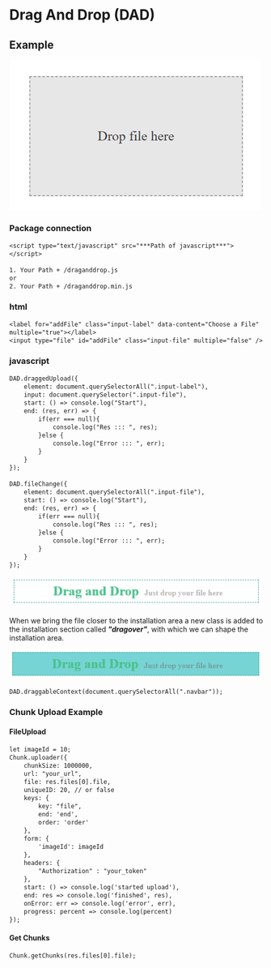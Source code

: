 # Drag And Drop (DAD)

## Example

<img src="./img/example.png" width="500" alt="Drop file here draggable file upload" />

### Package connection

    <script type="text/javascript" src="***Path of javascript***"></script>

    1. Your Path + /draganddrop.js
    or
    2. Your Path + /draganddrop.min.js

### html

    <label for="addFile" class="input-label" data-content="Choose a File" multiple="true"></label>
    <input type="file" id="addFile" class="input-file" multiple="false" />

### javascript

    DAD.draggedUpload({
        element: document.querySelectorAll(".input-label"),
        input: document.querySelector(".input-file"),
        start: () => console.log("Start"),
        end: (res, err) => {
            if(err === null){
                console.log("Res ::: ", res);
            }else {
                console.log("Error ::: ", err);
            }
        }
    });

    DAD.fileChange({
        element: document.querySelectorAll(".input-file"),
        start: () => console.log("Start"),
        end: (res, err) => {
            if(err === null){
                console.log("Res ::: ", res);
            }else {
                console.log("Error ::: ", err);
            }
        }
    });

<img src="./img/example1.png" width="500" alt="Drop file here draggable file upload" />

When we bring the file closer to the installation area a new class is added to the installation section called ***"dragover"***, with which we can shape the installation area․

<img src="./img/example2.png" width="500" alt="Drop file here draggable file upload" />

    DAD.draggableContext(document.querySelectorAll(".navbar"));

### Chunk Upload Example

#### FileUpload

    let imageId = 10;
    Chunk.uploader({
        chunkSize: 1000000,
        url: "your_url",
        file: res.files[0].file,
        uniqueID: 20, // or false
        keys: {
            key: "file",
            end: 'end',
            order: 'order'
        },
        form: {
            'imageId': imageId
        },
        headers: {
            "Authorization" : "your_token" 
        },
        start: () => console.log('started upload'),
        end: res => console.log('finished', res),
        onError: err => console.log('error', err),
        progress: percent => console.log(percent)
    });

#### Get Chunks

    Chunk.getChunks(res.files[0].file);